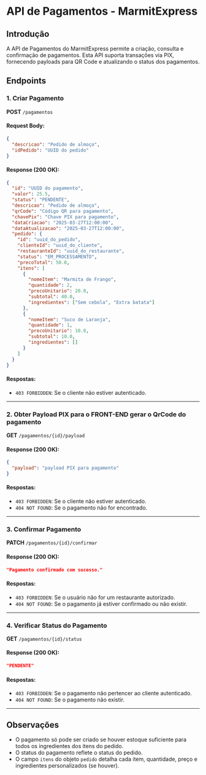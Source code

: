 # API de Pagamentos - MarmitExpress

## Introdução
A API de Pagamentos do MarmitExpress permite a criação, consulta e confirmação de pagamentos. Esta API suporta transações via PIX, fornecendo payloads para QR Code e atualizando o status dos pagamentos.

## Endpoints

### 1. Criar Pagamento

**POST** `/pagamentos`

#### Request Body:

```json
{
  "descricao": "Pedido de almoço",
  "idPedido": "UUID do pedido"
}
```

#### Response (200 OK):

```json
{
  "id": "UUID do pagamento",
  "valor": 25.5,
  "status": "PENDENTE",
  "descricao": "Pedido de almoço",
  "qrCode": "Código QR para pagamento",
  "chavePix": "Chave PIX para pagamento",
  "dataCriacao": "2025-03-27T12:00:00",
  "dataAtualizacao": "2025-03-27T12:00:00",
  "pedido": {
    "id": "uuid_do_pedido",
    "clienteId": "uuid_do_cliente",
    "restauranteId": "uuid_do_restaurante",
    "status": "EM_PROCESSAMENTO",
    "precoTotal": 50.0,
    "itens": [
      {
        "nomeItem": "Marmita de Frango",
        "quantidade": 2,
        "precoUnitario": 20.0,
        "subtotal": 40.0,
        "ingredientes": ["Sem cebola", "Extra batata"]
      },
      {
        "nomeItem": "Suco de Laranja",
        "quantidade": 1,
        "precoUnitario": 10.0,
        "subtotal": 10.0,
        "ingredientes": []
      }
    ]
  }
}
```

#### Respostas:
- `403 FORBIDDEN`: Se o cliente não estiver autenticado.

---

### 2. Obter Payload PIX para o FRONT-END gerar o QrCode do pagamento

**GET** `/pagamentos/{id}/payload`

#### Response (200 OK):

```json
{
  "payload": "payload PIX para pagamento"
}
```

#### Respostas:
- `403 FORBIDDEN`: Se o cliente não estiver autenticado.
- `404 NOT FOUND`: Se o pagamento não for encontrado.

---

### 3. Confirmar Pagamento

**PATCH** `/pagamentos/{id}/confirmar`

#### Response (200 OK):

```json
"Pagamento confirmado com sucesso."
```

#### Respostas:
- `403 FORBIDDEN`: Se o usuário não for um restaurante autorizado.
- `404 NOT FOUND`: Se o pagamento já estiver confirmado ou não existir.

---

### 4. Verificar Status do Pagamento

**GET** `/pagamentos/{id}/status`

#### Response (200 OK):

```json
"PENDENTE"
```

#### Respostas:

- `403 FORBIDDEN`: Se o pagamento não pertencer ao cliente autenticado.
- `404 NOT FOUND`: Se o pagamento não existir.
---
## Observações

- O pagamento só pode ser criado se houver estoque suficiente para todos os ingredientes dos itens do pedido.
- O status do pagamento reflete o status do pedido.
- O campo `itens` do objeto `pedido` detalha cada item, quantidade, preço e ingredientes personalizados (se houver).